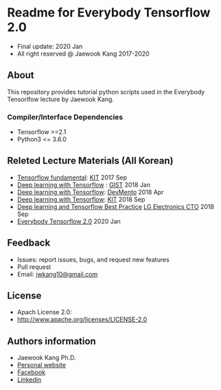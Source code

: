 Readme for Everybody Tensorflow 2.0
==================================
- Final update: 2020 Jan 
- All right reserved @ Jaewook Kang 2017-2020


## About
This repository provides tutorial python scripts used in the Everybody Tensorlfow lecture by Jaewook Kang.


### Compiler/Interface Dependencies
- Tensorflow >=2.1
- Python3 <= 3.6.0


## Releted Lecture Materials (All Korean)
- [Tensorflow fundamental](https://drive.google.com/open?id=0B44EO5r4F3SsazFXWnZnUUxLekU): [KIT](https://www.kumoh.ac.kr/main.do) 2017 Sep
- [Deep learning with Tensorflow](https://drive.google.com/drive/u/1/folders/1Q1GXw_7rwZhxmMTCbJDLaQrkn0l-6k_M) : [GIST](https://www.gist.ac.kr/kr/) 2018 Jan
- [Deep learning with Tensorflow](https://drive.google.com/drive/u/1/folders/114Kvgg8wg3r8IrclzGggixwkdYWMrykR): [DevMento](http://www.itonair.tv/) 2018 Apr
- [Deep learning with Tensorflow](https://drive.google.com/drive/u/0/folders/1w6CRRCa2kXObwqhpPX3dUY0vaKVBRcep): [KIT](https://www.kumoh.ac.kr/main.do) 2018 Sep
- [Deep learning and Tensorflow Best Practice](https://drive.google.com/drive/u/0/folders/1MNNvf5WsiyPnW8_iRG1-DmmOy2cCm4Po) [LG Electronics CTO](https://www.lg.com/global) 2018 Sep
- [Everybody Tensorflow 2.0](https://drive.google.com/drive/folders/1CWmspunJy9HlAVrIbAMGFk3zeU6dfHiH) 2020 Jan


## Feedback 
- Issues: report issues, bugs, and request new features
- Pull request
- Email: jwkang10@gmail.com

## License
- Apach License 2.0: 
- http://www.apache.org/licenses/LICENSE-2.0


## Authors information 
- Jaewook Kang Ph.D.
- [Personal website](https://sites.google.com/site/jwkang10/)
- [Facebook](https://www.facebook.com/jwkkang)
- [Linkedin](https://www.linkedin.com/in/jaewook-kang-3a4217b9/)